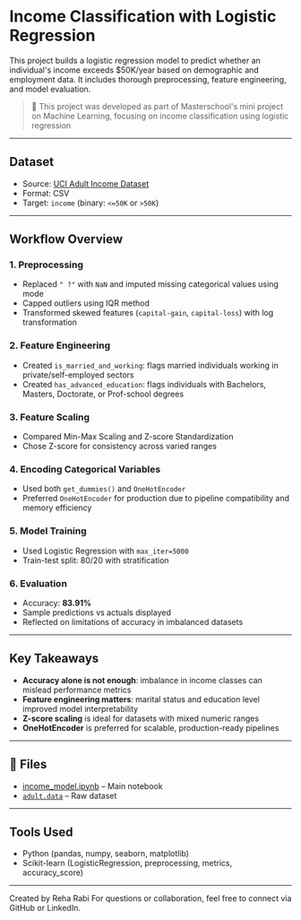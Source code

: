 # Income Classification with Logistic Regression

This project builds a logistic regression model to predict whether an individual's income exceeds $50K/year based on demographic and employment data. It includes thorough preprocessing, feature engineering, and model evaluation.

> 🏫 This project was developed as part of Masterschool's mini project on Machine Learning, focusing on income classification using logistic regression

---

## Dataset

- Source: [UCI Adult Income Dataset](https://archive.ics.uci.edu/ml/datasets/adult)
- Format: CSV
- Target: `income` (binary: `<=50K` or `>50K`)

---

## Workflow Overview

### 1. Preprocessing
- Replaced `" ?"` with `NaN` and imputed missing categorical values using mode
- Capped outliers using IQR method
- Transformed skewed features (`capital-gain`, `capital-loss`) with log transformation

### 2. Feature Engineering
- Created `is_married_and_working`: flags married individuals working in private/self-employed sectors
- Created `has_advanced_education`: flags individuals with Bachelors, Masters, Doctorate, or Prof-school degrees

### 3. Feature Scaling
- Compared Min-Max Scaling and Z-score Standardization
- Chose Z-score for consistency across varied ranges

### 4. Encoding Categorical Variables
- Used both `get_dummies()` and `OneHotEncoder`
- Preferred `OneHotEncoder` for production due to pipeline compatibility and memory efficiency

### 5. Model Training
- Used Logistic Regression with `max_iter=5000`
- Train-test split: 80/20 with stratification

### 6. Evaluation
- Accuracy: **83.91%**
- Sample predictions vs actuals displayed
- Reflected on limitations of accuracy in imbalanced datasets

---

## Key Takeaways

- **Accuracy alone is not enough**: imbalance in income classes can mislead performance metrics
- **Feature engineering matters**: marital status and education level improved model interpretability
- **Z-score scaling** is ideal for datasets with mixed numeric ranges
- **OneHotEncoder** is preferred for scalable, production-ready pipelines

---

## 📁 Files

- [income_model.ipynb](https://github.com/reharabi/ML-Logistic-Regression-Mini-Project/blob/main/Logistic_Regression_Adult_Income_Dataset%20(3).ipynb) – Main notebook  
- [`adult.data`](https://archive.ics.uci.edu/ml/datasets/adult) – Raw dataset

---

## Tools Used

- Python (pandas, numpy, seaborn, matplotlib)
- Scikit-learn (LogisticRegression, preprocessing, metrics, accuracy_score)

---

Created by Reha Rabi 
For questions or collaboration, feel free to connect via GitHub or LinkedIn.


